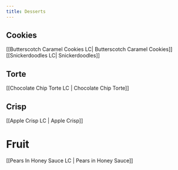 ```yaml
---
title: Desserts
---
```

## Cookies
[[Butterscotch Caramel Cookies LC| Butterscotch Caramel Cookies]]
[[Snickerdoodles LC| Snickerdoodles]]

## Torte
[[Chocolate Chip Torte LC | Chocolate Chip Torte]]

## Crisp
[[Apple Crisp LC | Apple Crisp]]

# Fruit
[[Pears In Honey Sauce LC | Pears in Honey Sauce]]
